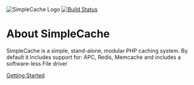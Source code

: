 ![SimpleCache Logo](http://i.imgur.com/75J9qAc.png)
[![Build Status](https://travis-ci.org/J0sh0nat0r/SimpleCache.svg?branch=master)](https://travis-ci.org/J0sh0nat0r/SimpleCache)<br>
# About SimpleCache
SimpleCache is a simple, stand-alone, modular PHP caching system.
By default it includes support for: APC, Redis, Memcache and includes a software-less File driver

[Getting Started](https://github.com/J0sh0nat0r/SimpleCache/wiki/Getting-Started)
